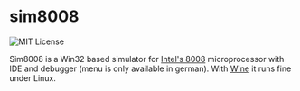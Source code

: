 <!--
The MIT License (MIT)

Copyright (c) 2015-2016 Andreas Gebhardt

Permission is hereby granted, free of charge, to any person obtaining a copy
of this software and associated documentation files (the "Software"), to deal
in the Software without restriction, including without limitation the rights
to use, copy, modify, merge, publish, distribute, sublicense, and/or sell
copies of the Software, and to permit persons to whom the Software is
furnished to do so, subject to the following conditions:

The above copyright notice and this permission notice shall be included in all
copies or substantial portions of the Software.

THE SOFTWARE IS PROVIDED "AS IS", WITHOUT WARRANTY OF ANY KIND, EXPRESS OR
IMPLIED, INCLUDING BUT NOT LIMITED TO THE WARRANTIES OF MERCHANTABILITY,
FITNESS FOR A PARTICULAR PURPOSE AND NONINFRINGEMENT. IN NO EVENT SHALL THE
AUTHORS OR COPYRIGHT HOLDERS BE LIABLE FOR ANY CLAIM, DAMAGES OR OTHER
LIABILITY, WHETHER IN AN ACTION OF CONTRACT, TORT OR OTHERWISE, ARISING FROM,
OUT OF OR IN CONNECTION WITH THE SOFTWARE OR THE USE OR OTHER DEALINGS IN THE
SOFTWARE.
-->
# sim8008

![MIT License](https://img.shields.io/:license-MIT-blue.svg)

Sim8008 is a Win32 based simulator for [Intel's 8008][8008] microprocessor with
IDE and debugger (menu is only available in german). With [Wine][WineHQ] it runs
fine under Linux.


[8008]: https://en.wikipedia.org/wiki/Intel_8008
[WineHQ]: https://www.winehq.org/
